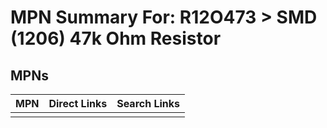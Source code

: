 



# MPN Summary For: R12O473 > SMD (1206) 47k Ohm Resistor

## MPNs
  

|MPN|Direct Links|Search Links|
| :--- | :--- | :--- |
||||
